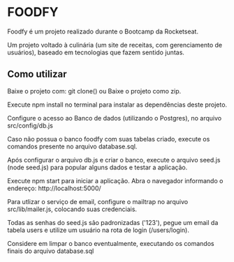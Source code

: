 
<h1>FOODFY</h1>
      
Foodfy é um projeto realizado durante o Bootcamp da Rocketseat.
     
Um projeto voltado à culinária (um site de receitas, com gerenciamento de usuários), baseado em tecnologias que fazem sentido juntas.

<h2>Como utilizar</h2>

Baixe o projeto com:
git clone() ou Baixe o projeto como zip.

Execute npm install no terminal para instalar as dependências deste projeto.

Configure o acesso ao Banco de dados (utilizando o Postgres), no arquivo src/config/db.js

Caso não possua o banco foodfy com suas tabelas criado, execute os comandos presente no arquivo database.sql.

Após configurar o arquivo db.js e criar o banco, execute o arquivo seed.js (node seed.js) para popular alguns dados e testar a aplicação.

Execute npm start para iniciar a aplicação. Abra o navegador informando o endereço: http://localhost:5000/

Para utlizar o serviço de email, configure o mailtrap no arquivo src/lib/mailer.js, colocando suas credenciais.

Todas as senhas do seed.js são padronizadas ('123'), pegue um email da tabela users e utilize um usuário na rota de login (/users/login).

Considere em limpar o banco eventualmente, executando os comandos finais do arquivo database.sql
